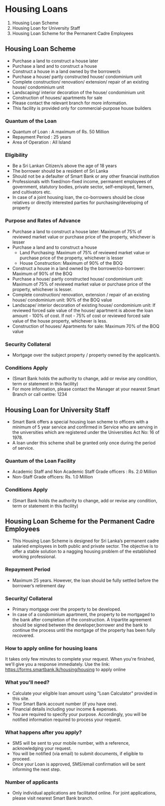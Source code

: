 # Housing Loans
  1. Housing Loan Scheme
  2. Housing Loan for University Staff
  3. Housing Loan Scheme for the Permanent Cadre Employees


## Housing Loan Scheme
  - Purchase a land to construct a house later
  - Purchase a land and to construct a house
  - Construct a house in a land owned by the borrower/s
  - Purchase a house/ partly constructed house/ condominium unit
  - Complete construction/ renovation/ extension/ repair of an existing house/ condominium unit
  - Landscaping/ interior decoration of the house/ condominium unit
  - Construction of houses/ apartments for sale 
  - Please contact the relevant branch for more information. 
  - This facility is provided only for commercial-purpose house builders
### Quantum of the Loan
  - Quantum of Loan : A maximum of Rs. 50 Million
  - Repayment Period : 25 years
  - Area of Operation : All Island
### Eligibility
  - Be a Sri Lankan Citizen/s above the age of 18 years
  - The borrower should be a resident of Sri Lanka
  - Should not be a defaulter of Smart Bank or any other financial institution
  - Professionals with fixed/non-fixed income, permanent employees of government, statutory bodies, private sector, self-employed, farmers, and cultivators etc.
  - In case of a joint housing loan, the co-borrowers should be close relatives or directly interested parties for purchasing/developing of property

### Purpose and Rates of Advance
- Purchase a land to construct a house later: Maximum of 75% of reviewed market value or purchase price of the property, whichever is lesser
- Purchase a land and to construct a house
  - Land Purchasing: Maximum of 75% of reviewed market value or purchase price of the property, whichever is lesser
  - House Construction: Maximum of 90% of the BOQ
- Construct a house in a land owned by the borrower/co-borrower: Maximum of 90% of the BOQ
- Purchase a house/ partly constructed house/ condominium unit: Maximum of 75% of reviewed market value or purchase 
price of the property, whichever is lesser.
- Complete construction/ renovation, extension / repair of an existing house/ condominium unit: 90% of the BOQ value
- Landscape/ interior decoration of existing house/ condominium unit: If reviewed forced sale value of the house/ apartment is above the loan amount - 100% of cost. If not - 75% of cost or reviewed forced sale value of the 
house property, whichever is less.
- Construction of houses/ Apartments for sale: Maximum 70% of the BOQ value

### Security Collateral
- Mortgage over the subject property / property owned by the applicant/s. 
### Conditions Apply
- (Smart Bank holds the authority to change, add or revise any condition, term or statement in this 
facility)
- For more information, please contact the Manager at your nearest Smart Branch or call centre: 
1234

## Housing Loan for University Staff
- Smart Bank offers a special housing loan scheme to officers with a minimum of 5 year service and confirmed in Service who are serving in the universities which are registered under the Universities Act No: 16 of 1978.
- A loan under this scheme shall be granted only once during the period of service.
### Quantum of the Loan Facility
- Academic Staff and Non Academic Staff Grade officers : Rs. 2.0 Million
- Non-Staff Grade officers: Rs. 1.0 Million
### Conditions Apply
- (Smart Bank holds the authority to change, add or revise any condition, term or statement in this facility)


## Housing Loan Scheme for the Permanent Cadre Employees
- This Housing Loan Scheme is designed for Sri Lanka’s permanent cadre salaried employees in both public and private sector. The objective is to offer a stable solution to a nagging housing problem of the established working professional.
### Repayment Period
- Maximum 25 years. However, the loan should be fully settled before the borrower’s retirement 
day
### Security/ Collateral
- Primary mortgage over the property to be developed.
- In case of a condominium apartment, the property to be mortgaged to the bank after completion of the construction. A tripartite agreement should be signed between the developer,borrower and the bank to continue the process until the mortgage of the property has been fully 
recovered.
### How to apply online for housing loans
It takes only few minutes to complete your request. When you're finished, we'll give you a response immediately.
Use the link: https://forms.smartbank.lk/housing/housing to apply online
### What you'll need?
- Calculate your eligible loan amount using "Loan Calculator" provided in this site.
- Your Smart Bank account number (if you have one).
- Financial details including your income & expenses.
- You are required to specify your purpose. Accordingly, you will be notified information required to process your request.
### What happens after you apply?
- SMS will be sent to your mobile number, with a reference, acknowledging your request.
- You will be notified (via email) to submit documents, if eligible to proceed.
- Once your Loan is approved, SMS/email confirmation will be sent informing the next step.
### Number of applicants
- Only individual applications are facilitated online. For joint applications, please visit nearest Smart Bank branch.